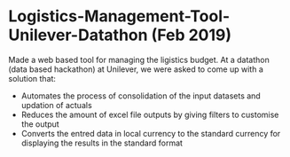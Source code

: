 # Logistics-Management-Tool-Unilever-Datathon (Feb 2019)
Made a web based tool for managing the ligistics budget. At a datathon (data based hackathon) at Unilever, we were asked to come up with a solution that: 
* Automates the process of consolidation of the input datasets and updation of actuals 
* Reduces the amount of excel file outputs by giving filters to customise the output 
* Converts the entred data in local currency to the standard currency for displaying the results in the standard format
